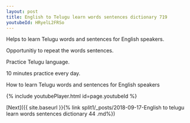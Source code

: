 ```yaml
---
layout: post
title: English to Telugu learn words sentences dictionary 719 
youtubeId: HRyelL2FRSo
---
```

 
 
Helps to learn Telugu words and sentences for English speakers.

Opportunitiy to repeat the words sentences. 

Practice Telugu language. 
 
10 minutes practice every day. 
 
How to learn Telugu words and sentences for English speakers 
 
{% include youtubePlayer.html id=page.youtubeId %}
 
 
[Next]({{ site.baseurl }}{% link  split1/_posts/2018-09-17-English to telugu learn words sentences dictionary 44 .md%})
 
